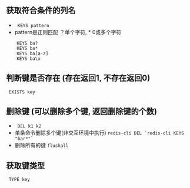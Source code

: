 ## 获取符合条件的列名 
* ``` KEYS pattern```
* pattern是正则匹配 ？单个字符, * 0或多个字符
```  
    KEYS ba?
    KEYS ba*
    KEYS ba[a-z]
    KEYS ba\x
```

## 判断键是否存在 (存在返回1, 不存在返回0)
``` EXISTS key```

## 删除键 (可以删除多个键, 返回删除键的个数)
* ``` DEL k1 k2```
* 单条命令删除多个键(非交互环境中执行) ``` redis-cli DEL `redis-cli KEYS "bar*"` ```
* 删除所有的键  ```flushall```

## 获取键类型
``` TYPE key```